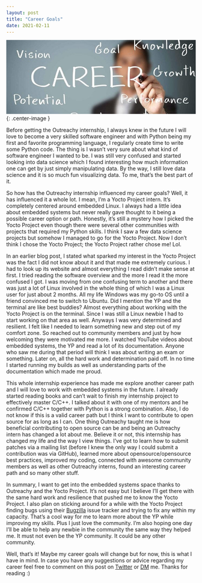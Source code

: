 ```yaml
---
layout: post
title: "Career Goals"
date: 2021-02-11
---
```


![Career Picture](/assets/images/career.jpeg "Career Pic"){: .center-image }


Before getting the Outreachy internship, I always knew in the future I will love to become a very skilled software engineer and with Python being my first and favorite programming language, I regularly create time to write some Python code. The thing is I wasn’t very sure about what kind of software engineer I wanted to be. I was still very confused and started looking into data science which I found interesting how much information one can get by just simply manipulating data. By the way, I still love data science and it is so much fun visualizing data. To me, that’s the best part of it.


So how has the Outreachy internship influenced my career goals? Well, it has influenced it a whole lot. I mean, I’m a Yocto Project intern. It’s completely centered around embedded Linux. I always had a little idea about embedded systems but never really gave thought to it being a possible career option or path. Honestly, it’s still a mystery how I picked the Yocto Project even though there were several other communities with projects that required my Python skills. I think I saw a few data science projects but somehow I managed to go for the Yocto Project. Now I don’t think I chose the Yocto Project; the Yocto Project rather chose me! Lol.

In an earlier blog post, I stated what sparked my interest in the Yocto Project was the fact I did not know about it and that made me extremely curious. I had to look up its website and almost everything I read didn’t make sense at first. I tried reading the software overview and the more I read it the more confused I got. I was moving from one confusing term to another and there was just a lot of Linux involved in the whole thing of which I was a Linux user for just about 2 months. All my life Windows was my go-to OS until a friend convinced me to switch to Ubuntu. Did I mention the YP and the terminal are like best buddies? Almost everything about working with the Yocto Project is on the terminal. Since I was still a Linux newbie I had to start working on that area as well. Anyways I was very determined and resilient. I felt like I needed to learn something new and step out of my comfort zone. So reached out to community members and just by how welcoming they were motivated me more. I watched YouTube videos about embedded systems, the YP and read a lot of its documentation. Anyone who saw me during that period will think I was about writing an exam or something. Later on, all the hard work and determination paid off. In no time I started running my builds as well as understanding parts of the documentation which made me proud.


This whole internship experience has made me explore another career path and I will love to work with embedded systems in the future. I already started reading books and can’t wait to finish my internship project to effectively master C/C++. I talked about it with one of my mentors and he confirmed C/C++ together with Python is a strong combination. Also, I do not know if this is a valid career path but I think I want to contribute to open source for as long as I can. One thing Outreachy taught me is how beneficial contributing to open source can be and being an Outreachy intern has changed a lot about me. Believe it or not, this internship has changed my life and the way I view things. I’ve got to learn how to submit patches via a mailing list (before I knew the only way I could submit a contribution was via GitHub), learned more about opensource/opensource best practices, improved my coding, connected with awesome community members as well as other Outreachy interns, found an interesting career path and so many other stuff.


In summary, I want to get into the embedded systems space thanks to Outreachy and the Yocto Project. It’s not easy but I believe I’ll get there with the same hard work and resilience that pushed me to know the Yocto Project. I also plan on sticking around for a while with the Yocto Project finding bugs using their [Bugzilla](https://bugzilla.yoctoproject.org/) issue tracker and trying to fix any within my capacity. That’s a cool way for me to learn more about the YP while improving my skills. Plus I just love the community. I’m also hoping one day I’ll be able to help any newbie in the community the same way they helped me. It must not even be the YP community. It could be any other community.


Well, that’s it!  Maybe my career goals will change but for now, this is what I have in mind. In case you have any suggestions or advice regarding my career feel free to comment on this post on [Twitter](https://twitter.com/meh_ida/status/1359929165970046983?s=20) or [DM](https://twitter.com/meh_ida) me. Thanks for reading :)
